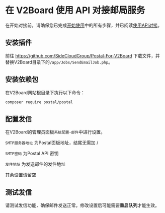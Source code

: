 # 在 V2Board 使用 API 对接邮局服务

在开始对接前，请确保您已完成[开始使用](/start/create-server)中的所有步骤，并已阅读[使用API对接](/interface/api)。

## 安装插件

前往 https://github.com/SideCloudGroup/Postal-For-V2Board 下载文件，并替换V2Board目录下的`/app/Jobs/SendEmailJob.php`。

## 安装依赖包

在V2Board网站根目录下执行以下命令：

```bash
composer require postal/postal
```

## 配置发信

在V2Board的管理员面板`系统配置`-`邮件`中进行设置。

`SMTP服务器地址` 为Postal面板地址，结尾无需加 /

`SMTP密码` 为Postal API 密钥

`发件地址` 为发送邮件的发件地址

其余设置请留空

## 测试发信

请测试发信功能，确保邮件发送正常。修改设置后可能需要**重启队列**才能生效。